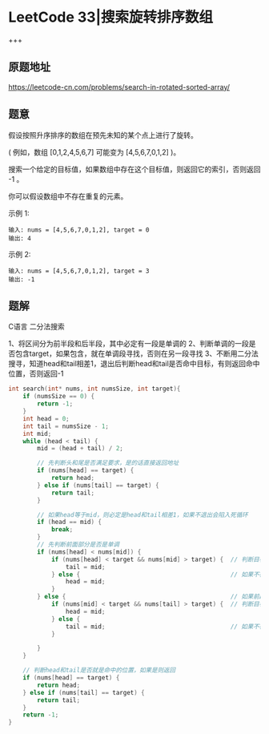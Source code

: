 # LeetCode 33|搜索旋转排序数组

+++

## 原题地址

<https://leetcode-cn.com/problems/search-in-rotated-sorted-array/>



## 题意

假设按照升序排序的数组在预先未知的某个点上进行了旋转。

( 例如，数组 [0,1,2,4,5,6,7] 可能变为 [4,5,6,7,0,1,2] )。

搜索一个给定的目标值，如果数组中存在这个目标值，则返回它的索引，否则返回 -1 。

你可以假设数组中不存在重复的元素。



示例 1:

~~~
输入: nums = [4,5,6,7,0,1,2], target = 0
输出: 4
~~~

示例 2:

~~~
输入: nums = [4,5,6,7,0,1,2], target = 3
输出: -1
~~~



## 题解

C语言 二分法搜索

1、将区间分为前半段和后半段，其中必定有一段是单调的
 2、判断单调的一段是否包含target，如果包含，就在单调段寻找，否则在另一段寻找
 3、不断用二分法搜寻，知道head和tail相差1，退出后判断head和tail是否命中目标，有则返回命中位置，否则返回-1

~~~c
int search(int* nums, int numsSize, int target){
    if (numsSize == 0) {
        return -1;
    }
    int head = 0;
    int tail = numsSize - 1;
    int mid;
    while (head < tail) {
        mid = (head + tail) / 2;

        // 先判断头和尾是否满足要求，是的话直接返回地址
        if (nums[head] == target) {
            return head;
        } else if (nums[tail] == target) {
            return tail;
        } 

        // 如果head等于mid，则必定是head和tail相差1，如果不退出会陷入死循环
        if (head == mid) {
            break;
        }
        // 先判断前面部分是否是单调
        if (nums[head] < nums[mid]) {
            if (nums[head] < target && nums[mid] > target) {  // 判断目标是否在单调区间内，是的话则将尾部赋值为前段区间的尾部
                tail = mid; 
            } else {                                          // 如果不在单调区间内，则将头部赋值为前段区间的尾部 
                head = mid;
            }
        } else {                                              // 如果前段不是单调，则后端必定是单调
            if (nums[mid] < target && nums[tail] > target) {  // 判断目标是否在后段的单调区间内，是的话则将头部赋值为后段区间的头部
                head = mid;
            } else {
                tail = mid;                                   // 如果不在单调区间内，则将尾部赋值为后段区间的头部
            }

        }
    }

    // 判断head和tail是否就是命中的位置，如果是则返回
    if (nums[head] == target) {
        return head;
    } else if (nums[tail] == target) {
        return tail;
    }
    return -1;
}
~~~

